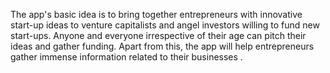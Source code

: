 The app's basic idea is to bring together entrepreneurs with innovative start-up ideas to venture capitalists and angel investors willing to fund new start-ups. Anyone and everyone irrespective of their age can pitch their ideas and gather funding. Apart from this, the app will help entrepreneurs gather immense information related to their businesses .
